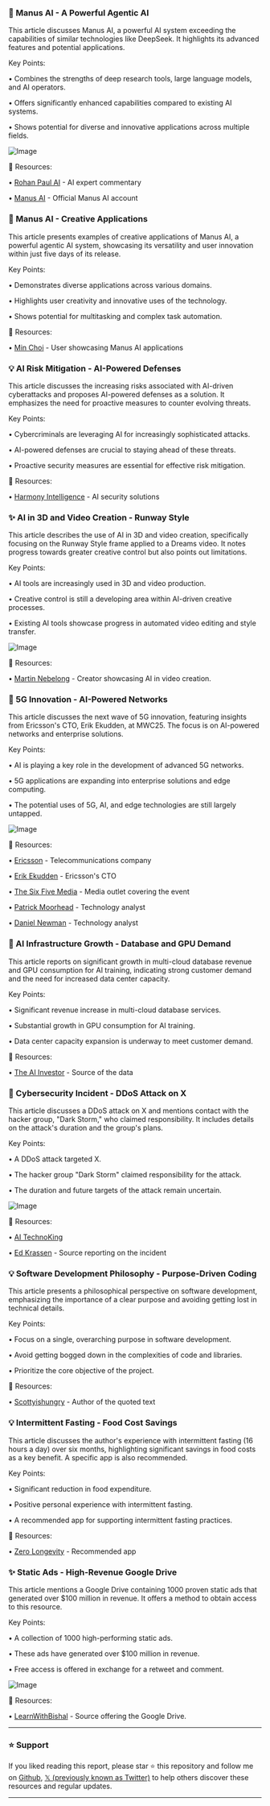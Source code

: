 ### 🤖 Manus AI - A Powerful Agentic AI

This article discusses Manus AI, a powerful AI system exceeding the capabilities of similar technologies like DeepSeek.  It highlights its advanced features and potential applications.

Key Points:

•  Combines the strengths of deep research tools, large language models, and AI operators.


• Offers significantly enhanced capabilities compared to existing AI systems.


•  Shows potential for diverse and innovative applications across multiple fields.


![Image](https://pbs.twimg.com/media/GltfDL0bsAAlq4c?format=png&name=small)

🔗 Resources:

• [Rohan Paul AI](https://x.com/rohanpaul_ai) - AI expert commentary


• [Manus AI](https://x.com/ManusAI_HQ) - Official Manus AI account


### 🚀 Manus AI - Creative Applications

This article presents examples of creative applications of Manus AI, a powerful agentic AI system, showcasing its versatility and user innovation within just five days of its release.

Key Points:

• Demonstrates diverse applications across various domains.


• Highlights user creativity and innovative uses of the technology.


• Shows potential for multitasking and complex task automation.


🔗 Resources:

• [Min Choi](https://x.com/minchoi) - User showcasing Manus AI applications


### 💡 AI Risk Mitigation - AI-Powered Defenses

This article discusses the increasing risks associated with AI-driven cyberattacks and proposes AI-powered defenses as a solution. It emphasizes the need for proactive measures to counter evolving threats.

Key Points:

•  Cybercriminals are leveraging AI for increasingly sophisticated attacks.


•  AI-powered defenses are crucial to staying ahead of these threats.


•  Proactive security measures are essential for effective risk mitigation.


🔗 Resources:

• [Harmony Intelligence](https://x.com/HarmonyIntel) - AI security solutions


### ✨ AI in 3D and Video Creation - Runway Style

This article describes the use of AI in 3D and video creation, specifically focusing on the Runway Style frame applied to a Dreams video. It notes progress towards greater creative control but also points out limitations.

Key Points:

•  AI tools are increasingly used in 3D and video production.


•  Creative control is still a developing area within AI-driven creative processes.


•  Existing AI tools showcase progress in automated video editing and style transfer.


![Image](https://pbs.twimg.com/ext_tw_video_thumb/1899216525971640320/pu/img/JM6OCxPd0onvA-0c.jpg)

🔗 Resources:

• [Martin Nebelong](https://x.com/MartinNebelong) - Creator showcasing AI in video creation.


### 🚀 5G Innovation - AI-Powered Networks

This article discusses the next wave of 5G innovation, featuring insights from Ericsson's CTO, Erik Ekudden, at MWC25. The focus is on AI-powered networks and enterprise solutions.

Key Points:

•  AI is playing a key role in the development of advanced 5G networks.


•  5G applications are expanding into enterprise solutions and edge computing.


•  The potential uses of 5G, AI, and edge technologies are still largely untapped.


![Image](https://pbs.twimg.com/amplify_video_thumb/1899215115070640128/img/h76QD2p1nWcweW8T.jpg)

🔗 Resources:

• [Ericsson](https://x.com/ericsson) - Telecommunications company


• [Erik Ekudden](https://x.com/erikekudden) - Ericsson's CTO


• [The Six Five Media](https://x.com/TheSixFiveMedia) - Media outlet covering the event


• [Patrick Moorhead](https://x.com/PatrickMoorhead) - Technology analyst


• [Daniel Newman](https://x.com/danielnewmanUV) - Technology analyst



### 🤖 AI Infrastructure Growth - Database and GPU Demand

This article reports on significant growth in multi-cloud database revenue and GPU consumption for AI training, indicating strong customer demand and the need for increased data center capacity.

Key Points:

•  Significant revenue increase in multi-cloud database services.


•  Substantial growth in GPU consumption for AI training.


•  Data center capacity expansion is underway to meet customer demand.



🔗 Resources:

• [The AI Investor](https://x.com/The_AI_Investor) - Source of the data


### 🤖 Cybersecurity Incident - DDoS Attack on X

This article discusses a DDoS attack on X and mentions contact with the hacker group, "Dark Storm," who claimed responsibility.  It includes details on the attack's duration and the group's plans.

Key Points:

•  A DDoS attack targeted X.


•  The hacker group "Dark Storm" claimed responsibility for the attack.


•  The duration and future targets of the attack remain uncertain.


![Image](https://pbs.twimg.com/ext_tw_video_thumb/1899164573699080192/pu/img/cPR7Ozlfgf97Tsh3.jpg)

🔗 Resources:

• [AI TechnoKing](https://x.com/AI_TechnoKing)


• [Ed Krassen](https://x.com/EdKrassen) - Source reporting on the incident


### 💡 Software Development Philosophy - Purpose-Driven Coding

This article presents a philosophical perspective on software development, emphasizing the importance of a clear purpose and avoiding getting lost in technical details.

Key Points:

•  Focus on a single, overarching purpose in software development.


•  Avoid getting bogged down in the complexities of code and libraries.


•  Prioritize the core objective of the project.



🔗 Resources:

• [Scottyishungry](https://x.com/scottyishungry) - Author of the quoted text


### 💡 Intermittent Fasting - Food Cost Savings

This article discusses the author's experience with intermittent fasting (16 hours a day) over six months, highlighting significant savings in food costs as a key benefit.  A specific app is also recommended.

Key Points:

•  Significant reduction in food expenditure.


•  Positive personal experience with intermittent fasting.


•  A recommended app for supporting intermittent fasting practices.



🔗 Resources:

• [Zero Longevity](https://x.com/zerolongevity) - Recommended app


### ✨ Static Ads - High-Revenue Google Drive

This article mentions a Google Drive containing 1000 proven static ads that generated over $100 million in revenue.  It offers a method to obtain access to this resource.

Key Points:

•  A collection of 1000 high-performing static ads.


•  These ads have generated over $100 million in revenue.


•  Free access is offered in exchange for a retweet and comment.


![Image](https://pbs.twimg.com/media/GlrdCA6WsAA-q4p?format=png&name=small)

🔗 Resources:

• [LearnWithBishal](https://x.com/LearnWithBishal) - Source offering the Google Drive.


---

### ⭐️ Support

If you liked reading this report, please star ⭐️ this repository and follow me on [Github](https://github.com/Drix10), [𝕏 (previously known as Twitter)](https://x.com/DRIX_10_) to help others discover these resources and regular updates.

---